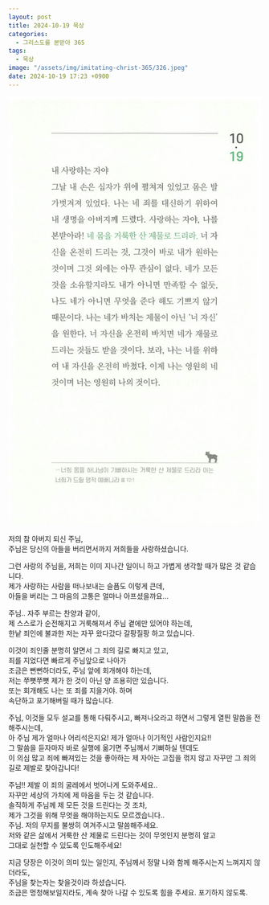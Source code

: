 ```yaml
---
layout: post
title: 2024-10-19 묵상
categories:
  - 그리스도를 본받아 365
tags:
  - 묵상
image: "/assets/img/imitating-christ-365/326.jpeg"
date: 2024-10-19 17:23 +0900
---
```


![image](/assets/img/imitating-christ-365/326.jpeg)

저의 참 아버지 되신 주님,  
주님은 당신의 아들을 버리면서까지 저희들을 사랑하셨습니다.

그런 사랑의 주님을, 저희는 이미 지나간 일이니 하고 가볍게 생각할 때가 많은 것 같습니다.  
제가 사랑하는 사람을 떠나보내는 슬픔도 이렇게 큰데,  
아들을 버리는 그 마음의 고통은 얼마나 아프셨을까요...

주님.. 자주 부르는 찬양과 같이,  
제 스스로가 순전해지고 거룩해져서 주님 곁에만 있어야 하는데,  
한낱 죄인에 불과한 저는 자꾸 왔다갔다 갈팡질팡 하고 있습니다.

이것이 죄인줄 분명히 알면서 그 죄의 길로 빠지고 있고,  
죄를 지었다면 빠르게 주님앞으로 나아가  
조금은 뻔뻔하더라도, 주님 앞에 회개해야 하는데,  
저는 쭈뼛쭈뼛 제가 한 것이 아닌 양 조용히만 있습니다.  
또는 회개해도 나는 또 죄를 지을거야. 하며  
속단하고 포기해버릴 때가 많습니다.

주님, 이것들 모두 설교를 통해 다뤄주시고, 빠져나오라고 하면서 그렇게 열띈 말씀을 전해주시는데,  
아 주님 제가 얼마나 어리석은지요! 제가 얼마나 이기적인 사람인지요!!  
그 말씀을 듣자마자 바로 실행에 옮기면 주님께서 기뻐하실 텐데도  
이 의심 많고 죄에 빠져있는 것을 좋아하는 제 자아는 고집을 꺾지 않고 자꾸만 그 죄의 길로 제발로 찾아갑니다!

주님!! 제발 이 죄의 굴레에서 벗어나게 도와주세요..  
자꾸만 세상의 가치에 제 마음을 두는 것 같습니다.  
솔직하게 주님께 제 모든 것을 드린다는 것 조차,  
제가 그것을 위해 무엇을 해야하는지도 모르겠습니다..  
주님. 저의 무지를 불쌍히 여겨주시고 말씀해주세요.  
저와 같은 삶에서 거룩한 산 제물로 드린다는 것이 무엇인지 분명히 알고  
그대로 실천할 수 있도록 인도해주세요!

지금 당장은 이것이 의미 있는 일인지, 주님께서 정말 나와 함께 해주시는지 느껴지지 않더라도,  
주님을 찾는자는 찾을것이라 하셨습니다.  
조금은 멍청해보일지라도, 계속 찾아 나갈 수 있도록 힘을 주세요. 포기하지 않도록.
